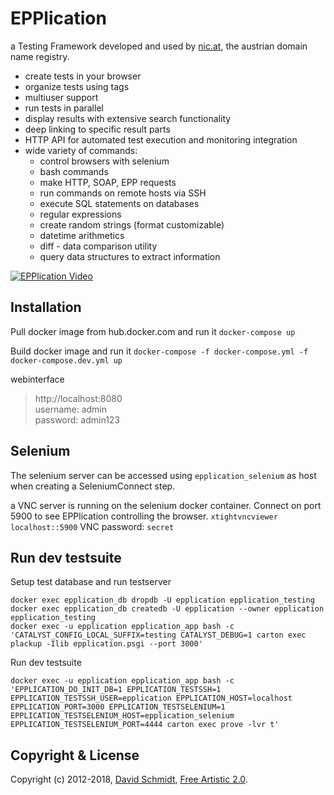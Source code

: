 # EPPlication

a Testing Framework developed and used by [nic.at](https://www.nic.at), the austrian domain name registry.

 - create tests in your browser
 - organize tests using tags
 - multiuser support
 - run tests in parallel
 - display results with extensive search functionality
 - deep linking to specific result parts
 - HTTP API for automated test execution and monitoring integration
 - wide variety of commands:
   - control browsers with selenium
   - bash commands
   - make HTTP, SOAP, EPP requests
   - run commands on remote hosts via SSH
   - execute SQL statements on databases
   - regular expressions
   - create random strings (format customizable)
   - datetime arithmetics
   - diff - data comparison utility
   - query data structures to extract information

[![EPPlication Video](https://i.vimeocdn.com/video/714314727.jpg?mw=1000&mh=560)](https://vimeo.com/280733237)


## Installation
Pull docker image from hub.docker.com and run it
`docker-compose up`

Build docker image and run it
`docker-compose -f docker-compose.yml -f docker-compose.dev.yml up`

webinterface
> http://localhost:8080  
> username: admin  
> password: admin123

## Selenium
The selenium server can be accessed using `epplication_selenium` as host when creating a SeleniumConnect step.

a VNC server is running on the selenium docker container.
Connect on port 5900 to see EPPlication controlling the browser.
`xtightvncviewer localhost::5900`
VNC password: `secret`

## Run dev testsuite
Setup test database and run testserver
```
docker exec epplication_db dropdb -U epplication epplication_testing
docker exec epplication_db createdb -U epplication --owner epplication epplication_testing
docker exec -u epplication epplication_app bash -c 'CATALYST_CONFIG_LOCAL_SUFFIX=testing CATALYST_DEBUG=1 carton exec plackup -Ilib epplication.psgi --port 3000'
```

Run dev testsuite
```
docker exec -u epplication epplication_app bash -c 'EPPLICATION_DO_INIT_DB=1 EPPLICATION_TESTSSH=1 EPPLICATION_TESTSSH_USER=epplication EPPLICATION_HOST=localhost EPPLICATION_PORT=3000 EPPLICATION_TESTSELENIUM=1 EPPLICATION_TESTSELENIUM_HOST=epplication_selenium EPPLICATION_TESTSELENIUM_PORT=4444 carton exec prove -lvr t'
```

## Copyright & License
Copyright (c) 2012-2018, [David Schmidt](mailto:david.schmidt@univie.ac.at), [Free Artistic 2.0](https://opensource.org/licenses/Artistic-2.0).
